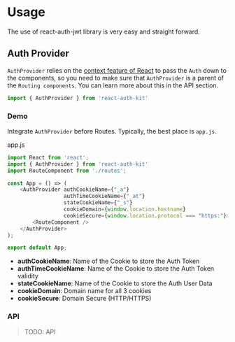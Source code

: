 # Usage

The use of react-auth-jwt library is very easy and straight forward.

## Auth Provider

`AuthProvider` relies on the [context feature of React](https://reactjs.org/docs/context.html) to pass the `Auth` down
to the components, so you need to make sure that `AuthProvider` is a parent of the `Routing components`.
You can learn more about this in the API section.

```jsx
import { AuthProvider } from 'react-auth-kit'
```

### Demo

Integrate `AuthProvider` before Routes. Typically, the best place is `app.js`.

app.js
```js
import React from 'react';
import { AuthProvider } from 'react-auth-kit'
import RouteComponent from './routes';

const App = () => (
    <AuthProvider authCookieName={"_a"}
                  authTimeCookieName={"_at"}
                  stateCookieName={"_s"}
                  cookieDomain={window.location.hostname}
                  cookieSecure={window.location.protocol === "https:"}>
        <RouteComponent />
    </AuthProvider>
);

export default App;
```

- **authCookieName**: Name of the  Cookie to store the Auth Token
- **authTimeCookieName**: Name of the Cookie to store the Auth Token validity
- **stateCookieName**: Name of the Cookie to store the Auth User Data
- **cookieDomain**: Domain name for all 3 cookies
- **cookieSecure**: Domain Secure (HTTP/HTTPS)

### API
> TODO: API

